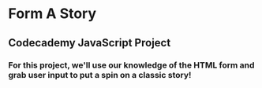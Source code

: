 # Form A Story
## Codecademy JavaScript Project
### For this project, we'll use our knowledge of the HTML form and grab user input to put a spin on a classic story!
